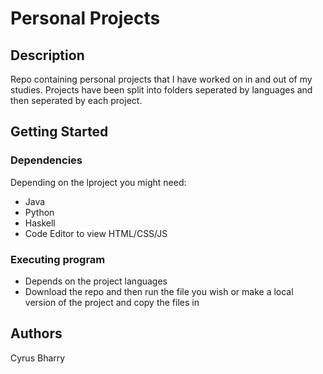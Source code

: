 # Personal Projects

## Description

Repo containing personal projects that I have worked on in and out of my studies. Projects have been split into folders seperated by languages and then seperated by each project.

## Getting Started

### Dependencies

Depending on the lproject you might need:
* Java
* Python
* Haskell
* Code Editor to view HTML/CSS/JS

### Executing program
* Depends on the project languages
* Download the repo and then run the file you wish or make a local version of the project and copy the files in

## Authors
Cyrus Bharry


